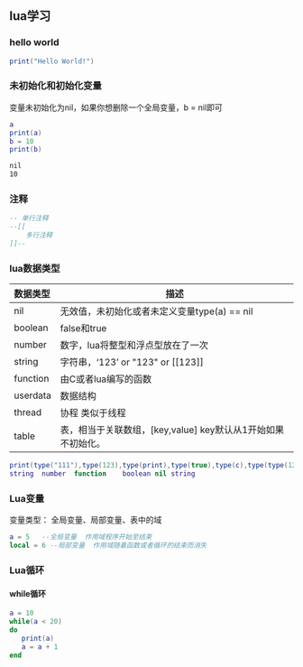 ## lua学习

### hello world

```lua
print("Hello World!")
```

### 未初始化和初始化变量

变量未初始化为nil，如果你想删除一个全局变量，b = nil即可

```lua
a 
print(a)
b = 10
print(b)
```

```bash
nil
10
```

### 注释

```lua
-- 单行注释
--[[
	多行注释
]]--
```

### lua数据类型

| 数据类型 | 描述                                                         |
| :------- | ------------------------------------------------------------ |
| nil      | 无效值，未初始化或者未定义变量type(a) == nil                 |
| boolean  | false和true                                                  |
| number   | 数字，lua将整型和浮点型放在了一次                            |
| string   | 字符串，‘123’ or "123" or [[123]]                            |
| function | 由C或者lua编写的函数                                         |
| userdata | 数据结构                                                     |
| thread   | 协程 类似于线程                                              |
| table    | 表，相当于关联数组，[key,value]  key默认从1开始如果不初始化。 |

```lua
print(type("111"),type(123),type(print),type(true),type(c),type(type(123)))
string	number	function	boolean	nil	string
```

### Lua变量

变量类型： 全局变量、局部变量、表中的域

```lua
a = 5	--全局变量  作用域程序开始至结束
local = 6 --局部变量  作用域随着函数或者循环的结束而消失
```

### Lua循环

#### while循环

```lua
a = 10
while(a < 20)
do
   print(a)
   a = a + 1
end
```

